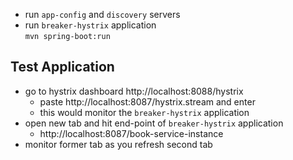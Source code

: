 - run <code>app-config</code> and <code>discovery</code> servers
- run <code>breaker-hystrix</code> application  
<code>mvn spring-boot:run</code>

## Test Application
- go to hystrix dashboard http://localhost:8088/hystrix
  - paste http://localhost:8087/hystrix.stream and enter
  - this would monitor the <code>breaker-hystrix</code> application
- open new tab and hit end-point of <code>breaker-hystrix</code> application 
  - http://localhost:8087/book-service-instance
- monitor former tab as you refresh second tab